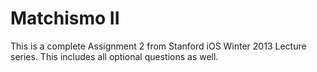 # Matchismo II

This is a complete Assignment 2 from Stanford iOS Winter 2013 Lecture series. This includes all optional questions as well.

